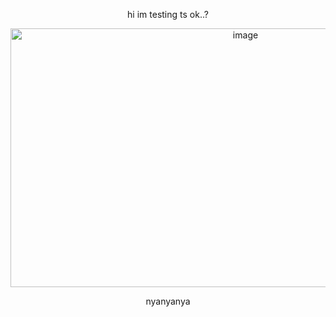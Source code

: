 <p align="center">
hi im testing ts ok..?
<p/>

<p align="center">
<img width="736" height="414" alt="image" src="https://github.com/user-attachments/assets/31ee333e-636f-4f7f-9b97-7f1a74a79f2c" />
<p/>

<p align="center">
nyanyanya
<p/>
